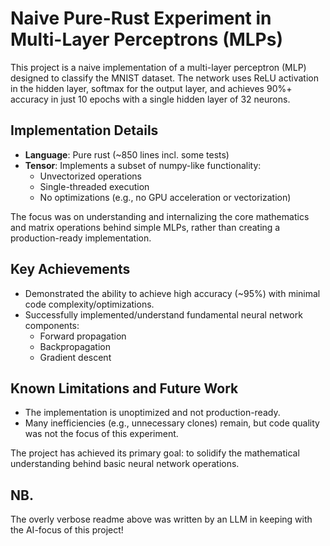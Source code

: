 # Naive Pure-Rust Experiment in Multi-Layer Perceptrons (MLPs)
This project is a naive implementation of a multi-layer perceptron (MLP) designed to classify the MNIST dataset. The network uses ReLU activation in the hidden layer, softmax for the output layer, and achieves 90%+ accuracy in just 10 epochs with a single hidden layer of 32 neurons.

## Implementation Details
- **Language**: Pure rust (~850 lines incl. some tests)
- **Tensor**: Implements a subset of numpy-like functionality:
    - Unvectorized operations
    - Single-threaded execution
    - No optimizations (e.g., no GPU acceleration or vectorization)

The focus was on understanding and internalizing the core mathematics and matrix operations behind simple MLPs, rather than creating a production-ready implementation.

## Key Achievements
- Demonstrated the ability to achieve high accuracy (~95%) with minimal code complexity/optimizations.
- Successfully implemented/understand fundamental neural network components:
    - Forward propagation
    - Backpropagation
    - Gradient descent

## Known Limitations and Future Work
- The implementation is unoptimized and not production-ready.
- Many inefficiencies (e.g., unnecessary clones) remain, but code quality was not the focus of this experiment.

The project has achieved its primary goal: to solidify the mathematical understanding behind basic neural network operations.

## NB.
The overly verbose readme above was written by an LLM in keeping with the AI-focus of this project!
